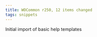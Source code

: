 ```yaml
---
title: WOCommon r250, 12 items changed
tags: snippets
---
```


Initial import of basic help templates
